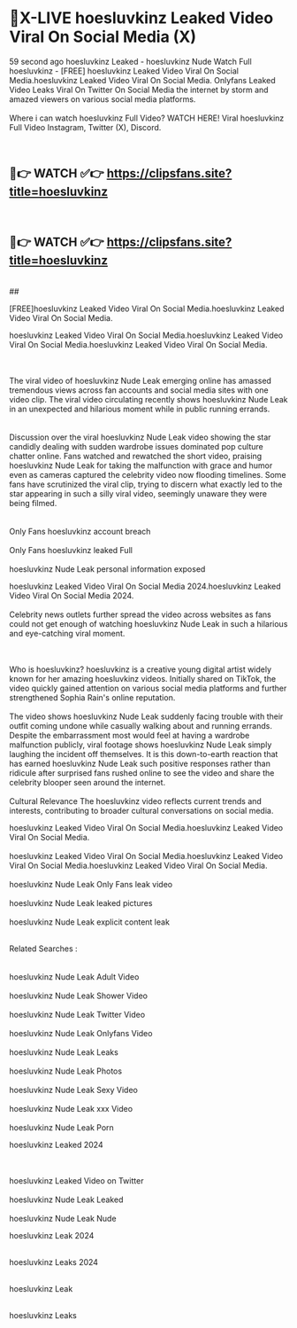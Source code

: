 # 🔴X-LIVE hoesluvkinz Leaked Video Viral On Social Media (X)<br>


59 second ago hoesluvkinz Leaked  - hoesluvkinz Nude  Watch Full hoesluvkinz - [FREE] hoesluvkinz Leaked Video Viral On Social Media.hoesluvkinz Leaked Video Viral On Social Media.   Onlyfans Leaked Video Leaks Viral On Twitter On Social Media the internet by storm and amazed viewers on various social media platforms. <br><br>
Where i can watch hoesluvkinz Full Video? WATCH HERE! Viral hoesluvkinz Full Video Instagram, Twitter (X), Discord. <br>


 <br>

##  🔴👉 WATCH ✅👉  <a href="https://clipsfans.site?title=hoesluvkinz&ref=git">https://clipsfans.site?title=hoesluvkinz</a> <br>
  <br>

##  🔴👉 WATCH ✅👉  <a href="https://clipsfans.site?title=hoesluvkinz&ref=git">https://clipsfans.site?title=hoesluvkinz</a> <br>
  <br>
  ##



[FREE]hoesluvkinz Leaked Video Viral On Social Media.hoesluvkinz Leaked Video Viral On Social Media. <br>

hoesluvkinz Leaked Video Viral On Social Media.hoesluvkinz Leaked Video Viral On Social Media.hoesluvkinz Leaked Video Viral On Social Media. <br>


  <br>

  <br>
The viral video of hoesluvkinz Nude Leak emerging online has amassed tremendous views across fan accounts and social media sites with one video clip. The viral video circulating recently shows hoesluvkinz Nude Leak in an unexpected and hilarious moment while in public running errands.<br>
<br>


<br>
Discussion over the viral hoesluvkinz Nude Leak video showing the star candidly dealing with sudden wardrobe issues dominated pop culture chatter online. Fans watched and rewatched the short video, praising hoesluvkinz Nude Leak for taking the malfunction with grace and humor even as cameras captured the celebrity video now flooding timelines. Some fans have scrutinized the viral clip, trying to discern what exactly led to the star appearing in such a silly viral video, seemingly unaware they were being filmed.<br>
<br>
<br> 
Only Fans hoesluvkinz account breach<br>
<br>
Only Fans hoesluvkinz leaked Full <br>
<br>
hoesluvkinz Nude Leak personal information exposed<br>

hoesluvkinz Leaked Video Viral On Social Media 2024.hoesluvkinz Leaked Video Viral On Social Media 2024. <br>
<br>
Celebrity news outlets further spread the video across websites as fans could not get enough of watching hoesluvkinz Nude Leak in such a hilarious and eye-catching viral moment.<br>
<br>

<br>
Who is hoesluvkinz? hoesluvkinz is a creative young digital artist widely known for her amazing hoesluvkinz videos. Initially shared on TikTok, the video quickly gained attention on various social media platforms and further strengthened Sophia Rain's online reputation.<br>
<br>
The video shows hoesluvkinz Nude Leak suddenly facing trouble with their outfit coming undone while casually walking about and running errands. Despite the embarrassment most would feel at having a wardrobe malfunction publicly, viral footage shows hoesluvkinz Nude Leak simply laughing the incident off themselves. It is this down-to-earth reaction that has earned hoesluvkinz Nude Leak such positive responses rather than ridicule after surprised fans rushed online to see the video and share the celebrity blooper seen around the internet.<br>
<br>
Cultural Relevance The hoesluvkinz video reflects current trends and interests, contributing to broader cultural conversations on social media.<br>

hoesluvkinz Leaked Video Viral On Social Media.hoesluvkinz Leaked Video Viral On Social Media.<br>
<br>
hoesluvkinz Leaked Video Viral On Social Media.hoesluvkinz Leaked Video Viral On Social Media.hoesluvkinz Leaked Video Viral On Social Media.<br>
<br>
hoesluvkinz Nude Leak Only Fans leak video<br>
<br>
hoesluvkinz Nude Leak leaked pictures<br>
<br>
hoesluvkinz Nude Leak explicit content leak<br>


<br>
Related Searches :<br>
<br>

<br>
hoesluvkinz Nude Leak Adult Video<br>
<br>
hoesluvkinz Nude Leak Shower Video<br>
<br>
hoesluvkinz Nude Leak Twitter Video<br>
<br>
hoesluvkinz Nude Leak Onlyfans Video<br>
<br>
hoesluvkinz Nude Leak Leaks<br>
<br>
hoesluvkinz Nude Leak Photos<br>

<br>
hoesluvkinz Nude Leak Sexy Video<br>
<br>
hoesluvkinz Nude Leak xxx Video<br>
<br>
hoesluvkinz Nude Leak Porn<br>

hoesluvkinz  Leaked 2024 <br> <br>
<br>

hoesluvkinz Leaked Video on Twitter <br>
<br>
hoesluvkinz Nude Leak Leaked<br>
<br>
hoesluvkinz Nude Leak Nude<br>


hoesluvkinz  Leak 2024 <br> <br>



hoesluvkinz  Leaks 2024 <br> <br>



 
hoesluvkinz  Leak<br> <br>



hoesluvkinz  Leaks<br> <br>





</p>




 



</p>










